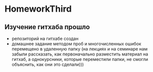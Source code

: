 # HomeworkThird
## Изучение гитхаба прошло

* репозиторий на гитхабе создан
* домашнее задание методом проб и многочисленных ошибок перемещено в удаленную папку (на лекциях и на семинаре нам забыли рассказать, как первоначально разместить материал на гитхаб, а однокурсники, которые переместили папки, не смогли объяснить, как они это сделали)))

